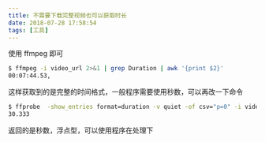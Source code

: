 ```yaml
---
title: 不需要下载完整视频也可以获取时长
date: 2018-07-28 17:58:54
tags: [工具]
---
```


使用 ffmpeg 即可

<!-- more --><!-- toc -->

```bash
$ ffmpeg -i video_url 2>&1 | grep Duration | awk '{print $2}'
00:07:44.53,
```

这样获取到的是完整的时间格式，一般程序需要使用秒数，可以再改一下命令

```bash
$ ffprobe  -show_entries format=duration -v quiet -of csv="p=0" -i video_url
30.333
```

返回的是秒数，浮点型，可以使用程序在处理下

